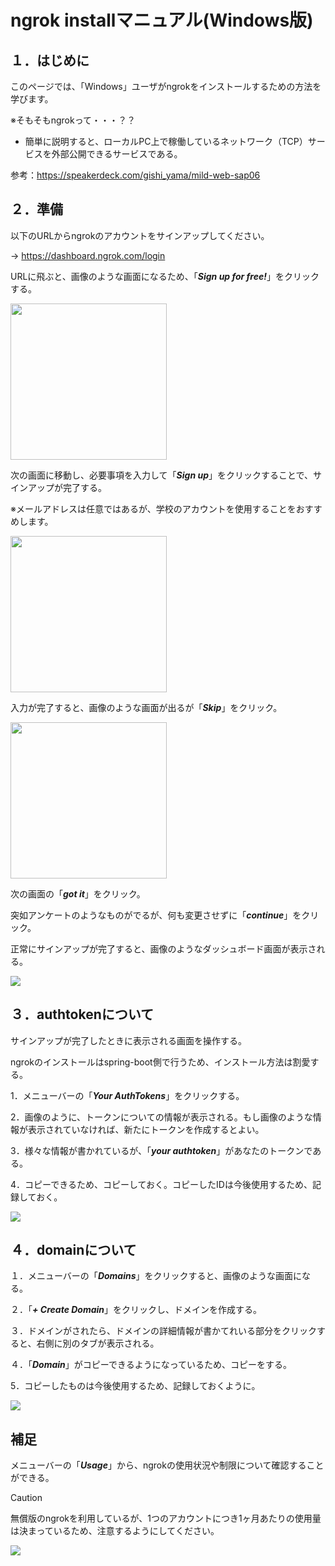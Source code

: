 # ngrok installマニュアル(Windows版)
## １．はじめに

このページでは、「Windows」ユーザがngrokをインストールするための方法を学びます。

※そもそもngrokって・・・？？

- 簡単に説明すると、ローカルPC上で稼働しているネットワーク（TCP）サービスを外部公開できるサービスである。

参考：https://speakerdeck.com/gishi_yama/mild-web-sap06

## ２．準備

以下のURLからngrokのアカウントをサインアップしてください。

-> https://dashboard.ngrok.com/login

URLに飛ぶと、画像のような画面になるため、「***Sign up for free!***」をクリックする。

<img width="250" src="https://github.com/122yuuki/SA_install/blob/main/SA_file/image_1-1.png">  

次の画面に移動し、必要事項を入力して「***Sign up***」をクリックすることで、サインアップが完了する。

※メールアドレスは任意ではあるが、学校のアカウントを使用することをおすすめします。

<img width="250" src="https://github.com/122yuuki/SA_install/blob/main/SA_file/image_1-2.png">

入力が完了すると、画像のような画面が出るが「***Skip***」をクリック。

<img width="250" src="https://github.com/122yuuki/SA_install/blob/main/SA_file/image_1-3.png">

次の画面の「***got it***」をクリック。

突如アンケートのようなものがでるが、何も変更させずに「***continue***」をクリック。

正常にサインアップが完了すると、画像のようなダッシュボード画面が表示される。

<img src="https://github.com/122yuuki/SA_install/blob/main/SA_file/image_1-5.png">

## ３．authtokenについて

サインアップが完了したときに表示される画面を操作する。

ngrokのインストールはspring-boot側で行うため、インストール方法は割愛する。

1．メニューバーの「***Your AuthTokens***」をクリックする。

2．画像のように、トークンについての情報が表示される。もし画像のような情報が表示されていなければ、新たにトークンを作成するとよい。

3．様々な情報が書かれているが、「***your authtoken***」があなたのトークンである。

4．コピーできるため、コピーしておく。コピーしたIDは今後使用するため、記録しておく。

<img src="https://github.com/122yuuki/SA_install/blob/main/SA_file/image_token.png">


## ４．domainについて

１．メニューバーの「***Domains***」をクリックすると、画像のような画面になる。

２．「***+ Create Domain***」をクリックし、ドメインを作成する。

３．ドメインがされたら、ドメインの詳細情報が書かてれいる部分をクリックすると、右側に別のタブが表示される。

４．「***Domain***」がコピーできるようになっているため、コピーをする。

5．コピーしたものは今後使用するため、記録しておくように。

<img src="https://github.com/122yuuki/SA_install/blob/main/SA_file/image_domain.png">

## 補足

メニューバーの「***Usage***」から、ngrokの使用状況や制限について確認することができる。

> [!caution]
> 無償版のngrokを利用しているが、1つのアカウントにつき1ヶ月あたりの使用量は決まっているため、注意するようにしてください。

<img src="https://github.com/122yuuki/SA_install/blob/main/SA_file/image35.png">
